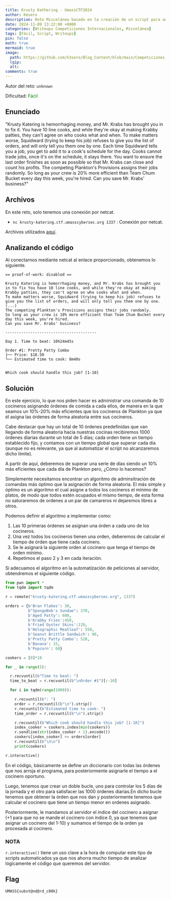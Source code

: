```yaml
---
title: Krusty Kathering - UmassCTF2024
author: Kesero
description: Reto Miscelánea basado en la creación de un script para automatizar órdenes.
date: 2024-11-09 13:22:00 +0800
categories: [Writeups Competiciones Internacionales, Miscelánea]
tags: [Fácil, Script, Writeups]
pin: false
math: true
mermaid: true
image:
  path: https://github.com/k3sero/Blog_Content/blob/main/Competiciones_Internacionales_Writeups/2024/Misc/UmassCTF2024/Krusty_Kathering/Krusty_Kathering.png?raw=true
  lqip: 
  alt: 
comments: true
---
```


Autor del reto: `unknown`

Dificultad: <font color=green>Fácil</font>

## Enunciado

"Krusty Katering is hemorrhaging money, and Mr. Krabs has brought you in to fix it. You have 10 line cooks, and while they're okay at making Krabby patties, they can't agree on who cooks what and when. To make matters worse, Squidward (trying to keep his job) refuses to give you the list of orders, and will only tell you them one by one. Each time Squidward tells you a job, you get to add it to a cook's schedule for the day. Cooks cannot trade jobs, once it's on the schedule, it stays there. You want to ensure the last order finishes as soon as possible so that Mr. Krabs can close and count his profits. The competing Plankton's Provisions assigns their jobs randomly. So long as your crew is 20% more efficient than Team Chum Bucket every day this week, you're hired. Can you save Mr. Krabs' business?"

## Archivos

En este reto, solo tenemos una conexión por netcat.

- `nc krusty-katering.ctf.umasscybersec.org 1337` : Conexión por netcat.

Archivos utilizados [aquí](https://github.com/k3sero/Blog_Content/tree/main/Competiciones_Internacionales_Writeups/2024/Misc/UmassCTF2024/Krusty_Kathering).

## Analizando el código

Al conectarnos mediante netcat al enlace proporcionado, obtenemos lo siguiente.

    == proof-of-work: disabled ==

    Krusty Katering is hemorrhaging money, and Mr. Krabs has brought you in to fix You have 10 line cooks, and while they're okay at making Krabby patties, they can't agree on who cooks what and when.
    To make matters worse, Squidward (trying to keep his job) refuses to give you the list of orders, and will only tell you them one by one.
    (...)
    The competing Plankton's Provisions assigns their jobs randomly.
    So long as your crew is 10% more efficient than Team Chum Bucket every day this week, you're hired.
    Can you save Mr. Krabs' business?

    ----------------------------------------

    Day 1. Time to beat: 10h24m45s

    Order #1: Pretty Patty Combo
    ├── Price: $18.50
    └── Estimated time to cook: 8m40s


    Which cook should handle this job? [1-10]

## Solución

En este ejercicio, lo que nos piden hacer es administrar una comanda de 10 cocineros asignando órdenes de comida a cada ellos, de manera en la que seamos un 10%-20% más eficientes que los cocineros de Plankton ya que él asigna las órdenes de forma aleatoria entre sus cocineros.

Cabe destacar que hay un total de 10 órdenes predefinidas que van llegando de forma aleatoria hacia nuestras cocinas recibiremos 1000 órdenes diarias durante un total de 5 días; cada orden tiene un tiempo establecido fijo, y contamos con un tiempo global que superar cada día (aunque no es relevante, ya que al automatizar el script no alcanzaremos dicho límite).

A partir de aquí, deberemos de superar una serie de días siendo un 10% más eficientes que cada día de Plankton pero, ¿Cómo lo hacemos?

Simplemente necesitamos encontrar un algoritmo de adminsitración de comandas más óptimo que la asignación de forma aleatoria. El más simple y óptimo es un algoritmo el cual asigne a todos los cocineros el mínimo de platos, de modo que todos estén ocupados el mismo tiempo, de esta forma no saturaremos de ordenes a un par de camareros ni dejaremos libres a otros.

Podemos definir el algoritmo a implementar como:

1. Las 10 primeras órdenes se asignan una órden a cada uno de los cocineros.
2. Una vez todos los cocineros tienen una orden, deberemos de calcular el tiempo de órden que tiene cada cocinero.
3. Se le asignará la siguiente orden al cocinero que tenga el tiempo de orden mínimo.
4. Repetimos el paso 2 y 3 en cada iteración.

Si adecuamos el algoritmo en la automatización de peticiones al servidor, obtendremos el siguiente código.


```py
from pwn import *
from tqdm import tqdm

r = remote("krusty-katering.ctf.umasscybersec.org", 1337)

orders = {b'Bran Flakes': 30,
          b"SpongeBob's Sundae": 370,
          b'Aged Patty': 600,
          b'Krabby Fries':450,
          b'Fried Oyster Skins':120,
          b'Holographic Meatloaf': 550,
          b'Seanut Brittle Sandwich': 90,
          b'Pretty Patty Combo': 520,
          b'Banana': 15,
          b'Popcorn': 60}

cookers = [0]*10

for _ in range(5):

  r.recvuntil(b"Time to beat: ")
  time_to_beat = r.recvuntil(b"\nOrder #1")[:-10]

  for i in tqdm(range(1000)):

    r.recvuntil(b": ")
    order = r.recvuntil(b"\n").strip()
    r.recvuntil(b"Estimated time to cook: ")
    time_order = r.recvuntil(b"\n").strip()

    r.recvuntil(b"Which cook should handle this job? [1-10]")
    index_cooker = cookers.index(min(cookers))
    r.sendline(str(index_cooker + 1).encode())
    cookers[index_cooker] += orders[order]
    r.recvuntil(b"\n\n")
    print(cookers)

r.interactive()

```

En el código, básicamente se define un diccionario con todas las órdenes que nos arroja el programa, para posteriormente asignarle el tiempo a el cocinero oportuno.

Luego, tenemos que crear un doble bucle, uno para controlar los 5 días de la jornada y el otro para satisfacer las 1000 órdenes diarias.En dicho bucle tenemos que obtener la órden que nos dan y posteriormente tenemos que calcular el cocinero que tiene un tiempo menor en ordenes asignado.

Posteriormente, le mandamos al servidor el índice del cocinero a asignar (+1 para que no se mande el cocinero con índice 0, ya que tenemos que asignar un cocinero del 1-10) y sumamos el tiempo de la orden ya procesada al cocinero.

### NOTA

`r.interactive()` tiene un uso clave a la hora de computar este tipo de scripts automaticados ya que nos ahorra mucho tiempo de analizar lógicamente el código que queremos del servidor.

## Flag

`UMASS{subst@nd@rd_c00k}`


